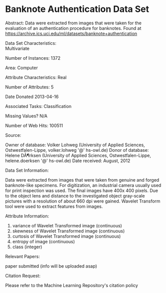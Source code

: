 # Banknote Authentication Data Set


Abstract: Data were extracted from images that were taken for the evaluation of an authentication procedure for banknotes. Found at https://archive.ics.uci.edu/ml/datasets/banknote+authentication

Data Set Characteristics:  
Multivariate

Number of Instances:
1372

Area:
Computer

Attribute Characteristics:
Real

Number of Attributes:
5

Date Donated
2013-04-16

Associated Tasks:
Classification

Missing Values?
N/A

Number of Web Hits:
100511


Source:

Owner of database: Volker Lohweg (University of Applied Sciences, Ostwestfalen-Lippe, volker.lohweg '@' hs-owl.de)
Donor of database: Helene DÃ¶rksen (University of Applied Sciences, Ostwestfalen-Lippe, helene.doerksen '@' hs-owl.de)
Date received: August, 2012


Data Set Information:

Data were extracted from images that were taken from genuine and forged banknote-like specimens. For digitization, an industrial camera usually used for print inspection was used. The final images have 400x 400 pixels. Due to the object lens and distance to the investigated object gray-scale pictures with a resolution of about 660 dpi were gained. Wavelet Transform tool were used to extract features from images.


Attribute Information:

1. variance of Wavelet Transformed image (continuous)
2. skewness of Wavelet Transformed image (continuous)
3. curtosis of Wavelet Transformed image (continuous)
4. entropy of image (continuous)
5. class (integer)


Relevant Papers:

paper submitted (info will be uploaded asap)



Citation Request:

Please refer to the Machine Learning Repository's citation policy
